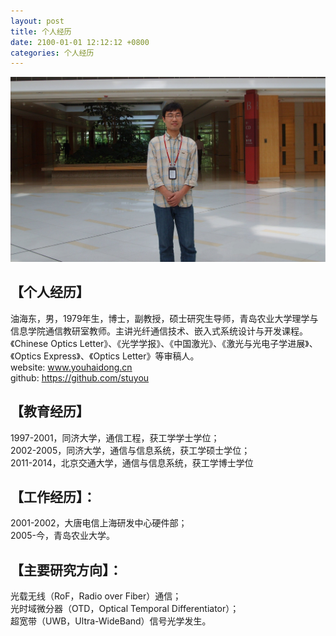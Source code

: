 ```yaml
---
layout: post
title: 个人经历
date: 2100-01-01 12:12:12 +0800
categories: 个人经历
---
```


![img_url](https://github.com/stuyou/stuyou.github.io/raw/master/_posts/image/myself1.jpg)

## 【个人经历】
油海东，男，1979年生，博士，副教授，硕士研究生导师，青岛农业大学理学与信息学院通信教研室教师。主讲光纤通信技术、嵌入式系统设计与开发课程。《Chinese Optics Letter》、《光学学报》、《中国激光》、《激光与光电子学进展》、《Optics Express》、《Optics Letter》等审稿人。   
website: www.youhaidong.cn   
github: https://github.com/stuyou  
## 【教育经历】
 1997-2001，同济大学，通信工程，获工学学士学位；   
 2002-2005，同济大学，通信与信息系统，获工学硕士学位；   
 2011-2014，北京交通大学，通信与信息系统，获工学博士学位   
 
## 【工作经历】：
2001-2002，大唐电信上海研发中心硬件部；   
2005-今，青岛农业大学。 
 
## 【主要研究方向】：
光载无线（RoF，Radio over Fiber）通信；   
光时域微分器（OTD，Optical Temporal Differentiator）；   
超宽带（UWB，Ultra-WideBand）信号光学发生。   